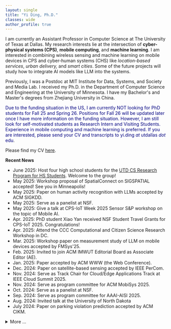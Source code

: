 ```yaml
---
layout: single
title: "Yi Ding, Ph.D."
classes: wide
author_profile: true
---
```


I am currently an Assistant Professor in Computer Science at The University of Texas at Dallas. My research interests lie at the intersection of **cyber-physical systems (CPS)**, **mobile computing**, and **machine learning**. I am interested in combining wireless sensing and machine learning on mobile devices in CPS and cyber-human systems (CHS) like *location-based services*, *urban delivery,* and *smart cities*. Some of the future projects will study how to integrate AI models like LLM into the systems.

Previously, I was a Postdoc at MIT Institute for Data, Systems, and Society and Media Lab. I received my Ph.D. in the Department of Computer Science and Engineering at the University of Minnesota. I have my Bachelor's and Master's degrees from Zhejiang University in China.

<span style="color:Navy">Due to the funding situation in the US, I am currently NOT looking for PhD students for Fall 25 and Spring 26. Positions for Fall 26 will be updated later once I have more information on the funding situation. However, I am still look for self-motivated students as Research Intern and Visiting Students. Experience in mobile computing and machine learning is preferred. If you are interested, please send your CV and transcripts to yi.ding *at* utdallas *dot* edu</span>.

Please find my CV [here](https://yi-ding.me/assets/files/CV_Yi.pdf).


**Recent News**

* June 2025: Host four high school students for the [UTD CS Research Program for HS Students](https://k12.utdallas.edu/research/). Welcome to the group!
* May 2025: Workshop proposal of SpatialConnect on SIGSPATIAL accepted! See you in Minneapolis!
* May 2025: Paper on human activity recognition with LLMs accepted by ACM SIGKDD.
* May 2025: Serve as a panelist at NSF.
* May 2025: Give a talk at CPS-IoT Week 2025 Sensor S&P workshop on the topic of Mobile AI.
* Apr. 2025: PhD student Xiao Yan received NSF Student Travel Grants for CPS-IoT 2025. Congratulations!
* Apr. 2025: Attend the CCC Computational and Citizen Science Research Workshop in DC. 
* Mar. 2025: Workshop paper on measurement study of LLM on mobile devices accepted by FMSys'25.
* Feb. 2025: Invited to join ACM IMWUT Editorial Board as Associate Editor (AE).
* Jan. 2025: Paper accepted by ACM WWW (the Web Conference).
* Dec. 2024: Paper on satellite-based sensing accepted by IEEE PerCom.
* Nov. 2024: Serve as Track Chair for Cloud/Edge Applications Track at IEEE Cloud Summit 2025.
* Nov. 2024: Serve as program committee for ACM MobiSys 2025.
* Oct. 2024: Serve as a panelist at NSF.
* Sep. 2024: Serve as program committee for AAAI-AISI 2025.
* Aug. 2024: Invited talk at the University of North Dakota
* July 2024: Paper on parking violation prediction accepted by ACM CIKM.
<details markdown=block>
<summary>More ...</summary>
<br>

* May 2024: Paper accepted by IEEE TKDE.
* May 2024: Serve as a panelist at NSF.
* May 2024: Attend CPS/IoT Week 2024 in Hong Kong.
* Apr. 2024: Serve as program committee on the SIGCOMM'24 Posters and Demos.
* Apr. 2024: Serve as a panelist at NSF.
* Apr. 2024: Two papers accepted by UbiComp/IMWUT.
* Mar. 2024: Attend NSF CPS PI Meeting as Aspiring PI.
* Feb. 2024: Attend NSF S&CC PI Meeting as a program participant.
* Dec. 2023: Paper accepted by IEEE TMC.
* Nov. 2023: Presentation on NSF IoT/S&CC workshop at UW
* Sep. 2023: Paper accepted by VLDB 2024.
* Aug. 2023: Start Assistant Professor appointment at UT Dallas.
* Jul. 2023: Serve as program committee on the SIGCOMM'23 Posters and Demos.
* Apr. 2023: Co-authored paper accepted by ACM Transactions on Sensor Networks (TOSN).
* Mar. 2023: Serve as a reviewer for ACM SIGKDD 2023.
* Oct. 2022: Start postdoctoral associate appointment at MIT.
* Aug. 2022: Co-authored paper accepted by ACM SIGSPATIAL 2022.
* Aug. 2022: Present **Para-Pred** at KDD. Glad to see some new friends and old friends.
* Jul. 2022: Gave a talk at [Kargo](https://mykargo.com/).
* Jul. 2022: 1st-authored paper accepted by IEEE/ACM ToN.
* Jun. 2022: I gave a talk to the Location-based Service (LBS) team in ByteDance.
* May. 2022: Co-authored paper accepted by ACM SIGKDD'22.
* Apr. 2022: Selected to participate in the [CPS Rising Stars Workshop 2022](https://cps-rising-stars2022.com/).
* Apr. 2022: Co-authored paper accepted by ACM IMWUT (UbiComp'22).
* Feb. 2022: 2nd-authored paper accepted by ACM MobiCom'22.
* Jan. 2022: 1st-authored paper **P2-Loc** accepted by ACM IMWUT (UbiComp'22).
* Nov. 2021: Co-authored paper won the outstanding paper award at IEEE RTSS'21.
* Oct. 2021: **VALID** mentioned in MIT Technology Review.
* Oct. 2021: 1st-author paper **SmartLoc** accepted by ACM IMWUT (UbiComp'22).
* Aug. 2021: Co-authored paper accepted by IEEE RTSS'21.
* Jul. 2021: 2nd-author paper **ALWAES** accepted by ACM IMWUT (UbiComp'21).
* Jul. 2021: 1st-author paper accepted by IEEE/ACM ToN.
* Jul. 2021: [Data-set](https://tianchi.aliyun.com/dataset/dataDetail?dataId=106807) released of on-demand delivery order distribution in Shenzhen.
* Jul. 2021: 1st-author paper **RL-Dispatch** accepted by ACM IMWUT (UbiComp'21).
* Apr. 2021: 1st-author paper **VALID** accepted by SIGCOMM' 21.
* Apr. 2021: **aBeacon** paper presented at [NSDI' 21](https://www.usenix.org/conference/nsdi21/presentation/ding).
* Sep. 2020: [Data-set](https://tianchi.aliyun.com/dataset/dataDetail?dataId=76359) released of Bluetooth beacons, couriers' reports, and trajectories.
* Aug. 2020: **aBeacon** system introduced in [Alibaba Tech. officials accounts](https://mp.weixin.qq.com/s/7jVa-K-qUlYIrCg3YpPSEQ).
* Aug. 2020: 2nd-author paper **Trans-Loc** accepted by MobiCom' 20.
* Jun. 2020: 1st-author paper **aBeacon** accepted by NSDI' 21.

</details>

